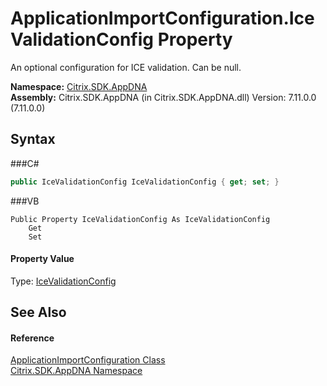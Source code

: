 # ApplicationImportConfiguration.IceValidationConfig Property 
 

An optional configuration for ICE validation. Can be null.

**Namespace:**&nbsp;<a href="N_Citrix_SDK_AppDNA">Citrix.SDK.AppDNA</a><br />**Assembly:**&nbsp;Citrix.SDK.AppDNA (in Citrix.SDK.AppDNA.dll) Version: 7.11.0.0 (7.11.0.0)

## Syntax

###C#
```csharp
public IceValidationConfig IceValidationConfig { get; set; }
```

###VB
```vbnet
Public Property IceValidationConfig As IceValidationConfig
	Get
	Set
```


#### Property Value
Type: <a href="T_Citrix_SDK_AppDNA_IceValidationConfig">IceValidationConfig</a>

## See Also


#### Reference
<a href="T_Citrix_SDK_AppDNA_ApplicationImportConfiguration">ApplicationImportConfiguration Class</a><br /><a href="N_Citrix_SDK_AppDNA">Citrix.SDK.AppDNA Namespace</a><br />